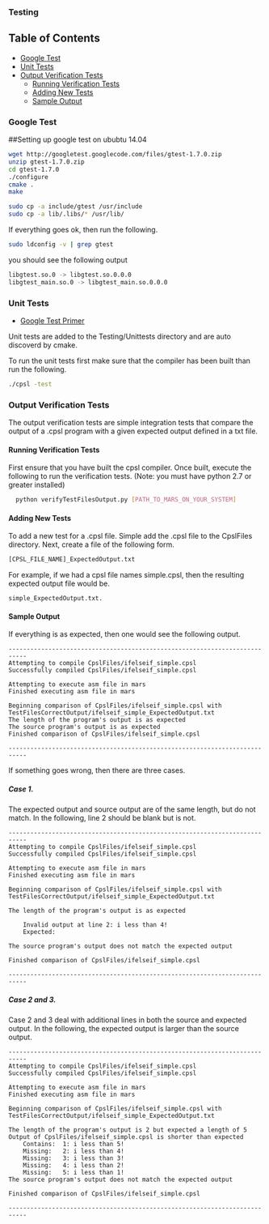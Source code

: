 ### Testing
## Table of Contents
- [Google Test](#google-test)
- [Unit Tests](#unit-tests)
- [Output Verification Tests](#output-verification-tests)
  - [Running Verification Tests](#running-verification-tests) 
  - [Adding New Tests](#adding-new-tests)
  - [Sample Output](#sample-output)

### Google Test
##Setting up google test on ububtu 14.04

```bash
wget http://googletest.googlecode.com/files/gtest-1.7.0.zip
unzip gtest-1.7.0.zip
cd gtest-1.7.0
./configure
cmake .
make
```

```bash
sudo cp -a include/gtest /usr/include
sudo cp -a lib/.libs/* /usr/lib/
```

If everything goes ok, then run the following.

```bash
sudo ldconfig -v | grep gtest
```

you should see the following output
```bash
libgtest.so.0 -> libgtest.so.0.0.0
libgtest_main.so.0 -> libgtest_main.so.0.0.0
```
### Unit Tests
- [Google Test Primer](https://code.google.com/p/googletest/wiki/Primer)

Unit tests are added to the Testing/Unittests directory and are auto discoverd by cmake.

To run the unit tests first make sure that the compiler has been built than run the following.
```bash
./cpsl -test
```
### Output Verification Tests
The output verification tests are simple integration tests that compare the output of a .cpsl program with a given expected output defined in a txt file.

#### Running Verification Tests
First ensure that you have built the cpsl compiler. Once built, execute the following to run the verification tests. (Note: you must have python 2.7 or greater installed)
```bash
  python verifyTestFilesOutput.py [PATH_TO_MARS_ON_YOUR_SYSTEM]
```

#### Adding New Tests
To add a new test for a .cpsl file. Simple add the .cpsl file to the CpslFiles directory.
Next, create a file of the following form.
```bash
[CPSL_FILE_NAME]_ExpectedOutput.txt
```
For example, if we had a cpsl file names simple.cpsl, then the resulting expected output file would be.
```
simple_ExpectedOutput.txt.
```

#### Sample Output
If everything is as expected, then one would see the following output.
```
---------------------------------------------------------------------------
Attempting to compile CpslFiles/ifelseif_simple.cpsl
Successfully compiled CpslFiles/ifelseif_simple.cpsl

Attempting to execute asm file in mars
Finished executing asm file in mars

Beginning comparison of CpslFiles/ifelseif_simple.cpsl with TestFilesCorrectOutput/ifelseif_simple_ExpectedOutput.txt
The length of the program's output is as expected
The source program's output is as expected
Finished comparison of CpslFiles/ifelseif_simple.cpsl

---------------------------------------------------------------------------
```
If something goes wrong, then there are three cases.

##### Case 1.
The expected output and source output are of the same length, but do not match.
In the following, line 2 should be blank but is not.
```
---------------------------------------------------------------------------
Attempting to compile CpslFiles/ifelseif_simple.cpsl
Successfully compiled CpslFiles/ifelseif_simple.cpsl

Attempting to execute asm file in mars
Finished executing asm file in mars

Beginning comparison of CpslFiles/ifelseif_simple.cpsl with TestFilesCorrectOutput/ifelseif_simple_ExpectedOutput.txt

The length of the program's output is as expected

	Invalid output at line 2: i less than 4!
	Expected: 

The source program's output does not match the expected output

Finished comparison of CpslFiles/ifelseif_simple.cpsl

---------------------------------------------------------------------------
```
##### Case 2 and 3.
Case 2 and 3 deal with additional lines in both the source and expected output.
In the following, the expected output is larger than the source output.
```
---------------------------------------------------------------------------
Attempting to compile CpslFiles/ifelseif_simple.cpsl
Successfully compiled CpslFiles/ifelseif_simple.cpsl

Attempting to execute asm file in mars
Finished executing asm file in mars

Beginning comparison of CpslFiles/ifelseif_simple.cpsl with TestFilesCorrectOutput/ifelseif_simple_ExpectedOutput.txt

The length of the program's output is 2 but expected a length of 5
Output of CpslFiles/ifelseif_simple.cpsl is shorter than expected
	Contains:  1: i less than 5!
	Missing:   2: i less than 4!
	Missing:   3: i less than 3!
	Missing:   4: i less than 2!
	Missing:   5: i less than 1!
The source program's output does not match the expected output

Finished comparison of CpslFiles/ifelseif_simple.cpsl

---------------------------------------------------------------------------
```
